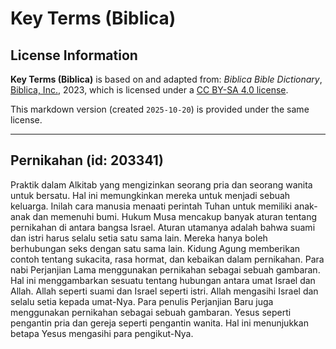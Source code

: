 # Key Terms (Biblica)

## License Information

**Key Terms (Biblica)** is based on and adapted from: _Biblica Bible Dictionary_, [Biblica, Inc.](https://www.biblica.com/), 2023, which is licensed under a [CC BY-SA 4.0 license](https://creativecommons.org/licenses/by-sa/4.0/legalcode.en).

This markdown version (created `2025-10-20`) is provided under the same license.



--------------------------------

## Pernikahan (id: 203341)

Praktik dalam Alkitab yang mengizinkan seorang pria dan seorang wanita untuk bersatu. Hal ini memungkinkan mereka untuk menjadi sebuah keluarga. Inilah cara manusia menaati perintah Tuhan untuk memiliki anak\-anak dan memenuhi bumi. Hukum Musa mencakup banyak aturan tentang pernikahan di antara bangsa Israel. Aturan utamanya adalah bahwa suami dan istri harus selalu setia satu sama lain. Mereka hanya boleh berhubungan seks dengan satu sama lain. Kidung Agung memberikan contoh tentang sukacita, rasa hormat, dan kebaikan dalam pernikahan. Para nabi Perjanjian Lama menggunakan pernikahan sebagai sebuah gambaran. Hal ini menggambarkan sesuatu tentang hubungan antara umat Israel dan Allah. Allah seperti suami dan Israel seperti istri. Allah mengasihi Israel dan selalu setia kepada umat\-Nya. Para penulis Perjanjian Baru juga menggunakan pernikahan sebagai sebuah gambaran. Yesus seperti pengantin pria dan gereja seperti pengantin wanita. Hal ini menunjukkan betapa Yesus mengasihi para pengikut\-Nya.


